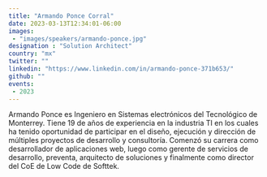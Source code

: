 ```yaml
---
title: "Armando Ponce Corral"
date: 2023-03-13T12:34:01-06:00
images:
 - "images/speakers/armando-ponce.jpg"
designation : "Solution Architect"
country: "mx"
twitter: ""
linkedin: "https://www.linkedin.com/in/armando-ponce-371b653/"
github: ""
events:
 - 2023
---
```


Armando Ponce es Ingeniero en Sistemas electrónicos del Tecnológico de Monterrey. Tiene 19 de años de experiencia en la industria TI en los cuales ha tenido oportunidad de participar  en el diseño, ejecución y dirección de múltiples proyectos de desarrollo y consultoría. Comenzó su carrera como desarrollador de aplicaciones web, luego como gerente de servicios de desarrollo, preventa, arquitecto de soluciones y finalmente como director del CoE de Low Code de Softtek.
